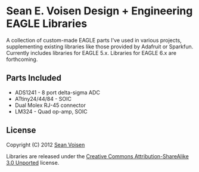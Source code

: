 Sean E. Voisen Design + Engineering EAGLE Libraries
===================================================

A collection of custom-made EAGLE parts I've used in various projects, supplementing existing libraries like those provided by Adafruit or Sparkfun. Currently includes libraries for EAGLE 5.x. Libraries for EAGLE 6.x are forthcoming.

Parts Included
--------------
* ADS1241 - 8 port delta-sigma ADC
* ATtiny24/44/84 - SOIC
* Dual Molex RJ-45 connector
* LM324 - Quad op-amp, SOIC

License
-------
Copyright (C) 2012 [Sean Voisen](http://sean.voisen.org)

Libraries are released under the [Creative Commons Attribution-ShareAlike 3.0 Unported](http://creativecommons.org/licenses/by-sa/3.0/) license.
